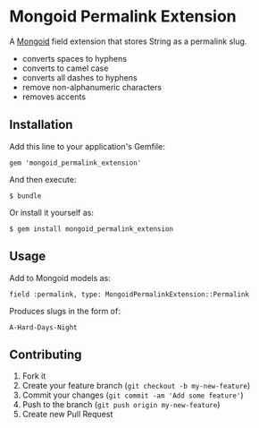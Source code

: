 # Mongoid Permalink Extension

A [Mongoid](https://github.com/mongoid/mongoid) field extension that stores String as a permalink slug.

* converts spaces to hyphens
* converts to camel case
* converts all dashes to hyphens
* remove non-alphanumeric characters
* removes accents

## Installation

Add this line to your application's Gemfile:

    gem 'mongoid_permalink_extension'

And then execute:

    $ bundle

Or install it yourself as:

    $ gem install mongoid_permalink_extension

## Usage

Add to Mongoid models as:

    field :permalink, type: MongoidPermalinkExtension::Permalink
    
Produces slugs in the form of:

    A-Hard-Days-Night

## Contributing

1. Fork it
2. Create your feature branch (`git checkout -b my-new-feature`)
3. Commit your changes (`git commit -am 'Add some feature'`)
4. Push to the branch (`git push origin my-new-feature`)
5. Create new Pull Request
